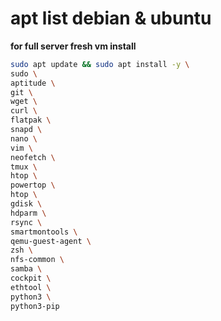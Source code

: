 # **apt list debian & ubuntu**

**for full server fresh vm install**

```bash
sudo apt update && sudo apt install -y \
sudo \
aptitude \
git \
wget \
curl \
flatpak \
snapd \
nano \
vim \
neofetch \
tmux \
htop \
powertop \
htop \
gdisk \
hdparm \
rsync \
smartmontools \
qemu-guest-agent \
zsh \
nfs-common \
samba \
cockpit \
ethtool \
python3 \
python3-pip
```
